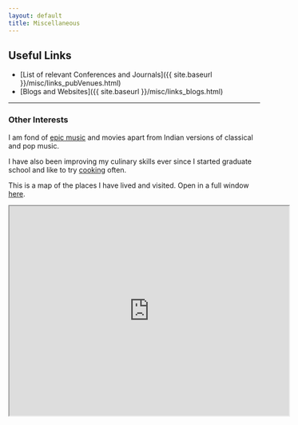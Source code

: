 ```yaml
---
layout: default
title: Miscellaneous
---
```

## Useful Links

* [List of relevant Conferences and Journals]({{ site.baseurl }}/misc/links_pubVenues.html)
* [Blogs and Websites]({{ site.baseurl }}/misc/links_blogs.html)

<!--[Computer Vision and Machine Learning code]({{ site.baseurl }}/links/links_code.html)
-->

---

### Other Interests

I am fond of [epic music](http://www.pandora.com/station/1161310246024124702) and movies apart from Indian versions of classical and pop music.  

I have also been improving my culinary skills ever since I started graduate school and like to try [cooking](http://www.indianfoodforever.com/) often.  


This is a map of the places I have lived and visited. Open in a full window [here](http://mapsengine.google.com/map/embed?mid=zzxS_PMZl3GE.kx_1RoqaBkP4).

<iframe src="http://mapsengine.google.com/map/embed?mid=zzxS_PMZl3GE.kx_1RoqaBkP4" width="560" height="420"></iframe>

